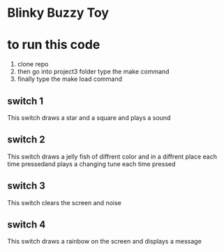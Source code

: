 # Blinky Buzzy Toy
# to run this code
  1. clone repo
  3. then go into project3 folder type the make command
  4. finally type the make load command
## switch 1
   This switch draws a star and a square and plays a sound 
## switch 2
   This switch draws a jelly fish of diffrent color and in a diffrent place
   each time pressedand plays a changing tune each time pressed 
## switch 3
   This switch clears the screen and noise
## switch 4
   This switch draws a rainbow on the screen and displays a message
    
